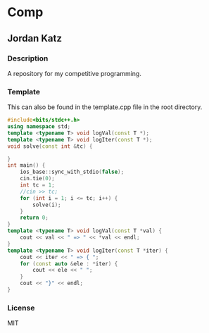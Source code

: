 # Comp
## Jordan Katz
### Description
A repository for my competitive programming.
### Template
This can also be found in the template.cpp file in the root directory.
```cpp
#include<bits/stdc++.h>
using namespace std;
template <typename T> void logVal(const T *);
template <typename T> void logIter(const T *);
void solve(const int &tc) {

}
int main() {
    ios_base::sync_with_stdio(false);
    cin.tie(0);
    int tc = 1;
    //cin >> tc;
    for (int i = 1; i <= tc; i++) {
        solve(i);
    }
    return 0;
}
template <typename T> void logVal(const T *val) {
    cout << val << " => " << *val << endl;
}
template <typename T> void logIter(const T *iter) {
    cout << iter << " => { ";
    for (const auto &ele : *iter) {
        cout << ele << " ";
    }
    cout << "}" << endl;
}
```
### License
MIT